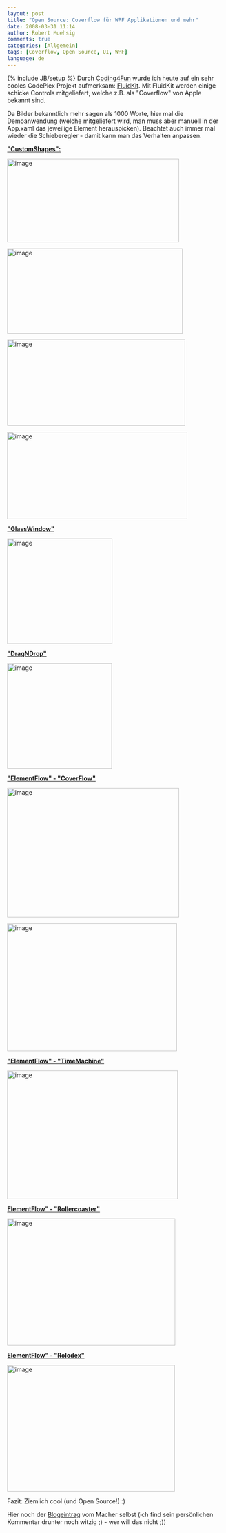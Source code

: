 ```yaml
---
layout: post
title: "Open Source: Coverflow für WPF Applikationen und mehr"
date: 2008-03-31 11:14
author: Robert Muehsig
comments: true
categories: [Allgemein]
tags: [Coverflow, Open Source, UI, WPF]
language: de
---
```

{% include JB/setup %}
Durch <a href="http://blogs.msdn.com/coding4fun/archive/2008/03/27/8336076.aspx">Coding4Fun</a> wurde ich heute auf ein sehr cooles CodePlex Projekt aufmerksam: <a href="http://www.codeplex.com/fluidkit">FluidKit</a>. Mit FluidKit werden einige schicke Controls mitgeliefert, welche z.B. als "Coverflow" von Apple bekannt sind.

Da Bilder bekanntlich mehr sagen als 1000 Worte, hier mal die Demoanwendung (welche mitgeliefert wird, man muss aber manuell in der App.xaml das jeweilige Element herauspicken). Beachtet auch immer mal wieder die Schieberegler - damit kann man das Verhalten anpassen.

<strong><u>"CustomShapes":</u></strong>

<a href="{{BASE_PATH}}/assets/wp-images-de/image353.png"><img src="{{BASE_PATH}}/assets/wp-images-de/image-thumb332.png" style="border: 0px none " alt="image" border="0" height="194" width="399" /></a>

<a href="{{BASE_PATH}}/assets/wp-images-de/image354.png"><img src="{{BASE_PATH}}/assets/wp-images-de/image-thumb333.png" style="border: 0px none " alt="image" border="0" height="197" width="407" /></a>

<a href="{{BASE_PATH}}/assets/wp-images-de/image355.png"><img src="{{BASE_PATH}}/assets/wp-images-de/image-thumb334.png" style="border: 0px none " alt="image" border="0" height="200" width="413" /></a>

<a href="{{BASE_PATH}}/assets/wp-images-de/image356.png"><img src="{{BASE_PATH}}/assets/wp-images-de/image-thumb335.png" style="border: 0px none " alt="image" border="0" height="202" width="418" /></a>

<strong><u>"GlassWindow"</u></strong>

<a href="{{BASE_PATH}}/assets/wp-images-de/image357.png"><img src="{{BASE_PATH}}/assets/wp-images-de/image-thumb336.png" style="border: 0px none " alt="image" border="0" height="244" width="244" /></a>

<strong><u>"DragNDrop"</u></strong>

<a href="{{BASE_PATH}}/assets/wp-images-de/image358.png"><img src="{{BASE_PATH}}/assets/wp-images-de/image-thumb337.png" style="border: 0px none " alt="image" border="0" height="244" width="243" /></a>

<strong><u>"ElementFlow" - "CoverFlow"</u></strong>

<a href="{{BASE_PATH}}/assets/wp-images-de/image359.png"><img src="{{BASE_PATH}}/assets/wp-images-de/image-thumb338.png" style="border: 0px none " alt="image" border="0" height="300" width="399" /></a>

<a href="{{BASE_PATH}}/assets/wp-images-de/image360.png"><img src="{{BASE_PATH}}/assets/wp-images-de/image-thumb339.png" style="border: 0px none " alt="image" border="0" height="296" width="394" /></a>

<strong><u>"ElementFlow" - "TimeMachine"</u></strong>

<a href="{{BASE_PATH}}/assets/wp-images-de/image361.png"><img src="{{BASE_PATH}}/assets/wp-images-de/image-thumb340.png" style="border: 0px none " alt="image" border="0" height="298" width="396" /></a>

<strong><u>ElementFlow" - "Rollercoaster"</u></strong>

<a href="{{BASE_PATH}}/assets/wp-images-de/image362.png"><img src="{{BASE_PATH}}/assets/wp-images-de/image-thumb341.png" style="border: 0px none " alt="image" border="0" height="294" width="390" /></a>

<strong><u>ElementFlow" - "Rolodex"</u></strong>

<a href="{{BASE_PATH}}/assets/wp-images-de/image363.png"><img src="{{BASE_PATH}}/assets/wp-images-de/image-thumb342.png" style="border: 0px none " alt="image" border="0" height="293" width="389" /></a>

Fazit: Ziemlich cool (und Open Source!) :)

Hier noch der <a href="http://blog.pixelingene.com/?p=145">Blogeintrag</a> vom Macher selbst (ich find sein persönlichen Kommentar drunter noch witzig ;) - wer will das nicht ;))
